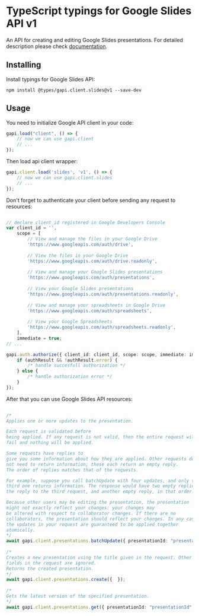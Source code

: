 # TypeScript typings for Google Slides API v1
An API for creating and editing Google Slides presentations.
For detailed description please check [documentation](https://developers.google.com/slides/).

## Installing

Install typings for Google Slides API:
```
npm install @types/gapi.client.slides@v1 --save-dev
```

## Usage

You need to initialize Google API client in your code:
```typescript
gapi.load("client", () => { 
    // now we can use gapi.client
    // ... 
});
```

Then load api client wrapper:
```typescript
gapi.client.load('slides', 'v1', () => {
    // now we can use gapi.client.slides
    // ... 
});
```

Don't forget to authenticate your client before sending any request to resources:
```typescript

// declare client_id registered in Google Developers Console
var client_id = '',
    scope = [     
        // View and manage the files in your Google Drive
        'https://www.googleapis.com/auth/drive',
    
        // View the files in your Google Drive
        'https://www.googleapis.com/auth/drive.readonly',
    
        // View and manage your Google Slides presentations
        'https://www.googleapis.com/auth/presentations',
    
        // View your Google Slides presentations
        'https://www.googleapis.com/auth/presentations.readonly',
    
        // View and manage your spreadsheets in Google Drive
        'https://www.googleapis.com/auth/spreadsheets',
    
        // View your Google Spreadsheets
        'https://www.googleapis.com/auth/spreadsheets.readonly',
    ],
    immediate = true;
// ...

gapi.auth.authorize({ client_id: client_id, scope: scope, immediate: immediate }, authResult => {
    if (authResult && !authResult.error) {
        /* handle succesfull authorization */
    } else {
        /* handle authorization error */
    }
});            
```

After that you can use Google Slides API resources:

```typescript 
    
/* 
Applies one or more updates to the presentation.

Each request is validated before
being applied. If any request is not valid, then the entire request will
fail and nothing will be applied.

Some requests have replies to
give you some information about how they are applied. Other requests do
not need to return information; these each return an empty reply.
The order of replies matches that of the requests.

For example, suppose you call batchUpdate with four updates, and only the
third one returns information. The response would have two empty replies:
the reply to the third request, and another empty reply, in that order.

Because other users may be editing the presentation, the presentation
might not exactly reflect your changes: your changes may
be altered with respect to collaborator changes. If there are no
collaborators, the presentation should reflect your changes. In any case,
the updates in your request are guaranteed to be applied together
atomically.  
*/
await gapi.client.presentations.batchUpdate({ presentationId: "presentationId",  }); 
    
/* 
Creates a new presentation using the title given in the request. Other
fields in the request are ignored.
Returns the created presentation.  
*/
await gapi.client.presentations.create({  }); 
    
/* 
Gets the latest version of the specified presentation.  
*/
await gapi.client.presentations.get({ presentationId: "presentationId",  });
```